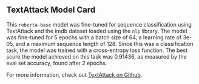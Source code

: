 ## TextAttack Model Card
This `roberta-base` model was fine-tuned for sequence classification using TextAttack 
and the imdb dataset loaded using the `nlp` library. The model was fine-tuned 
for 5 epochs with a batch size of 64, a learning 
rate of 3e-05, and a maximum sequence length of 128. 
Since this was a classification task, the model was trained with a cross-entropy loss function. 
The best score the model achieved on this task was 0.91436, as measured by the 
eval set accuracy, found after 2 epochs.

For more information, check out [TextAttack on Github](https://github.com/QData/TextAttack).
